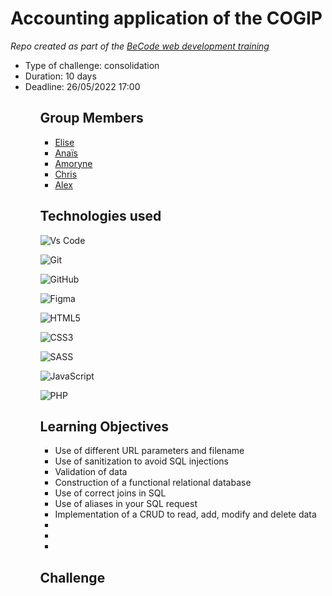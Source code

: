 # Accounting application of the COGIP

_Repo created as part of the [BeCode web development training](https://becode.org/fr/apprendre/developpeur-web-junior/)_

<ul>
  <li>Type of challenge: consolidation</li>
  <li>Duration: 10 days</li>
  <li>Deadline: 26/05/2022 17:00</li>
<ul>
  
## Group Members
  
- [Elise](https://github.com/eliseprts)
- [Anaïs](https://github.com/Nymphadorart)
- [Amoryne](https://github.com/Amoryne)
- [Chris](https://github.com/chris-delecluse)
- [Alex](https://github.com/Alex-B9)
  
## Technologies used
 
![Vs Code](https://img.shields.io/badge/Visual_Studio-5C2D91?style=for-the-badge&logo=visual%20studio&logoColor=white)

![Git](https://img.shields.io/badge/git-%23F05033.svg?style=for-the-badge&logo=git&logoColor=white) 
  
![GitHub](https://img.shields.io/badge/github-%23121011.svg?style=for-the-badge&logo=github&logoColor=white)

![Figma](https://img.shields.io/badge/figma-%23F24E1E.svg?style=for-the-badge&logo=figma&logoColor=white)

![HTML5](https://img.shields.io/badge/html5-%23E34F26.svg?style=for-the-badge&logo=html5&logoColor=white)

![CSS3](https://img.shields.io/badge/css3-%231572B6.svg?style=for-the-badge&logo=css3&logoColor=white)  

![SASS](https://img.shields.io/badge/SASS-hotpink.svg?style=for-the-badge&logo=SASS&logoColor=white)  

![JavaScript](https://img.shields.io/badge/javascript-%23323330.svg?style=for-the-badge&logo=javascript&logoColor=%23F7DF1E)
  
![PHP](https://img.shields.io/badge/PHP-777BB4?style=for-the-badge&logo=php&logoColor=white)
  
## Learning Objectives

- Use of different URL parameters and filename
- Use of sanitization to avoid SQL injections
- Validation of data
- Construction of a functional relational database
- Use of correct joins in SQL
- Use of aliases in your SQL request
- Implementation of a CRUD to read, add, modify and delete data
-
-
-
  
## Challenge
  
